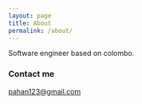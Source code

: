 ```yaml
---
layout: page
title: About
permalink: /about/
---
```


Software engineer based on colombo.


### Contact me

[pahan123@gmail.com](mailto:pahan123@gmail.com)